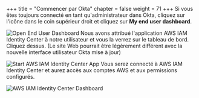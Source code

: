 +++
title = "Commencer par Okta"
chapter = false
weight = 71
+++
Si vous êtes toujours connecté en tant qu'administrateur dans Okta, cliquez sur l'icône dans le coin supérieur droit et cliquez sur **My end user dashboard**.

![Open End User Dashboard](/images/280_open_end_user_dashboard.png)
Nous avons attribué l'application AWS IAM Identity Center à notre utilisateur et vous la verrez sur le tableau de bord. Cliquez dessus. (Le site Web pourrait être légèrement différent avec la nouvelle interface utilisateur Okta mise à jour)

![Start AWS IAM Identity Center App](/images/290_start_aws_sso_app.png)
Vous serez connecté à AWS IAM Identity Center et aurez accès aux comptes AWS et aux permissions configurés.

![AWS IAM Identity Center Dashboard](/images/aws_sso_dashboard.png)

